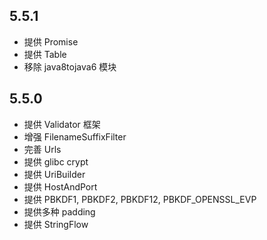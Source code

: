 ## 5.5.1

+ 提供 Promise
+ 提供 Table
+ 移除 java8tojava6 模块

## 5.5.0

+ 提供 Validator 框架
+ 增强 FilenameSuffixFilter
+ 完善 Urls
+ 提供 glibc crypt
+ 提供 UriBuilder
+ 提供 HostAndPort
+ 提供 PBKDF1, PBKDF2, PBKDF12, PBKDF_OPENSSL_EVP
+ 提供多种 padding
+ 提供 StringFlow

